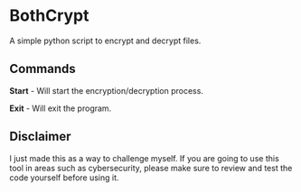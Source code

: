 # BothCrypt
A simple python script to encrypt and decrypt files.
## Commands
**Start** - Will start the encryption/decryption process.

**Exit** - Will exit the program.
## Disclaimer
I just made this as a way to challenge myself. If you are going to use this tool in areas such as cybersecurity, please make sure to review and test the code yourself before using it.
